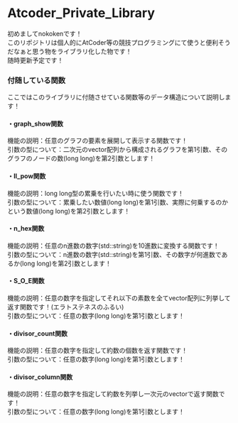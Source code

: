 <h1> Atcoder_Private_Library</h1>
<p>初めましてnokokenです！<br>このリポジトリは個人的にAtCoder等の競技プログラミングにて使うと便利そうだなぁと思う物をライブラリ化した物です！<br>随時更新予定です！</p>
<h3> 付随している関数</h3>
<p>ここではこのライブラリに付随させている関数等のデータ構造について説明します！</p>
<h4>・graph_show関数</h4>
<p>機能の説明：任意のグラフの要素を展開して表示する関数です！
<br>引数の型について：二次元のvector配列から構成されるグラフを第1引数、そのグラフのノードの数(long long)を第2引数とします！</p>
<h4>・ll_pow関数</h4>
<p>機能の説明：long long型の累乗を行いたい時に使う関数です！
<br>引数の型について：累乗したい数値(long long)を第1引数、実際に何乗するのかという数値(long long)を第2引数とします！</p>
<h4>・n_hex関数</h4>
<p>機能の説明：任意のn進数の数字(std::string)を10進数に変換する関数です！
<br>引数の型について：n進数の数字(std::string)を第1引数、その数字が何進数であるか(long long)を第2引数とします！</p>
<h4>・S_O_E関数</h4>
<p>機能の説明：任意の数字を指定してそれ以下の素数を全てvector配列に列挙して返す関数です！(エラトステネスのふるい)
<br>引数の型について：任意の数字(long long)を第1引数とします！</p>
<h4>・divisor_count関数</h4>
<p>機能の説明：任意の数字を指定して約数の個数を返す関数です！
<br>引数の型について：任意の数字(long long)を第1引数とします！</p>
<h4>・divisor_column関数</h4>
<p>機能の説明：任意の数字を指定して約数を列挙し一次元のvectorで返す関数です！
<br>引数の型について：任意の数字(long long)を第1引数とします！</p>